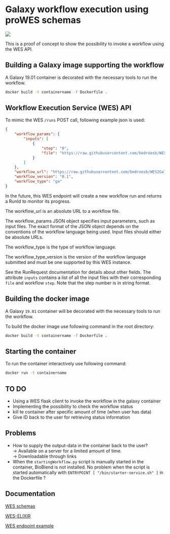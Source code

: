 # Galaxy workflow execution using proWES schemas

![](https://raw.githubusercontent.com/elixir-europe/elixir-cloud-outline/master/images/schematic_overview.png)

This is a proof of concept to show the possibility to invoke a workflow using the WES API.



## Building a Galaxy image supporting the workflow

A Galaxy 19.01 container is decorated with the necessary tools to run the workflow. 


```sh
docker build -t containername -f Dockerfile .
```

## Workflow Execution Service (WES) API

To mimic the WES `/runs` POST call, following example json is used:

```json
{
    "workflow_params": {
        "inputs": [
            {
                "step": "0",
                "file": "https://raw.githubusercontent.com/bedroesb/WES2Galaxy/master/example_data/UCSC_input.bed"
            }
        ]
    },
    "workflow_url": "https://raw.githubusercontent.com/bedroesb/WES2Galaxy/Dev/example_data/Galaxy-Workflow-galaxy-intro-strands-2.ga",
    "workflow_version": "0.1",
    "workflow_type": "ga"
}

```
In the future, this WES endpoint will create a new workflow run and returns a RunId to monitor its progress.

The workflow_url is an absolute URL to a workflow file.

The workflow_params JSON object specifies input parameters, such as input files. The exact format of the JSON object depends on the conventions of the workflow language being used. Input files should either be absolute URLs.

The workflow_type is the type of workflow language.

The workflow_type_version is the version of the workflow language submitted and must be one supported by this WES instance.

See the RunRequest documentation for details about other fields.
The attribute `inputs` contains a list of all the input files with their corresponding `file` and workflow `step`. Note that the step number is in string format.

## Building the docker image
A Galaxy `19.01` container will be decorated with the necessary tools to run the workflow. 

To build the docker image use following command in the root directory:

```sh
docker build -t containername -f Dockerfile .
```

## Starting the container

To run the container interactively use following command:

```sh
docker run -t containername
```

## TO DO

* Using a WES flask client to invoke the workflow in the galaxy container
* Implementing the possibility to check the workflow status
* kill te container after specific amount of time (when user has data)
* Give ID back to the user for retrieving status information

## Problems

* How to supply the output-data in the container back to the user?\
    -> Available on a server for a limited amount of time. \
    -> Downloadable through links
* When the `startingWorkflow.py` script is manually started in the container, BioBlend is not installed. No problem when the script is started automatically with `ENTRYPOINT [ "/bin/starter-service.sh" ]` in the Dockerfile ?


## Documentation

[WES schemas](https://github.com/ga4gh/workflow-execution-service-schemas) 

[WES-ELIXIR](https://github.com/elixir-europe/WES-ELIXIR)

[WES endpoint example](http://193.167.189.73:7777/ga4gh/wes/v1/ui/#!/WorkflowExecutionService/RunWorkflow)

